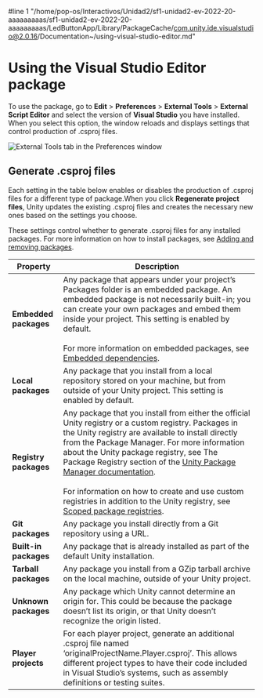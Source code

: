 #line 1 "/home/pop-os/Interactivos/Unidad2/sf1-unidad2-ev-2022-20-aaaaaaaaas/sf1-unidad2-ev-2022-20-aaaaaaaaas/LedButtonApp/Library/PackageCache/com.unity.ide.visualstudio@2.0.16/Documentation~/using-visual-studio-editor.md"
# Using the Visual Studio Editor package

To use the package, go to **Edit** > **Preferences** > **External Tools** > **External Script Editor** and select the version of **Visual Studio** you have installed. When you select this option, the window reloads and displays settings that control production of .csproj files.

![External Tools tab in the Preferences window](Images/external-tools-tab.png)

## Generate .csproj files

Each setting in the table below enables or disables the production of .csproj files for a different type of package.When you click **Regenerate project files**, Unity updates the existing .csproj files and creates the necessary new ones based on the settings you choose.


These settings control whether to generate .csproj files for any installed packages. For more information on how to install packages, see [Adding and removing packages](https://docs.unity3d.com/Manual/upm-ui-actions.html).

| **Property** | **Description** |
|---|---|
|       **Embedded packages** | Any package that appears under your project’s Packages folder is an embedded package. An embedded package is not necessarily built-in; you can create your own packages and embed them inside your project. This setting is enabled by default.<br/><br/>For more information on embedded packages, see [Embedded dependencies](https://docs.unity3d.com/Manual/upm-embed.html). |
|       **Local packages** | Any package that you install from a local repository stored on your machine, but from outside of your Unity project. This setting is enabled by default. |
|       **Registry packages** | Any package that you install from either the official Unity registry or a custom registry. Packages in the Unity registry are available to install directly from the Package Manager. For more information about the Unity package registry, see The Package Registry section of the [Unity Package Manager documentation](https://docs.unity3d.com/Packages/com.unity.package-manager-ui@1.8/manual/index.html#PackManRegistry). <br/><br/>For information on how to create and use custom registries in addition to the Unity registry, see [Scoped package registries](https://docs.unity3d.com/Manual/upm-scoped.html). |
|       **Git packages** | Any package you install directly from a Git repository using a URL. |
|       **Built-in packages** | Any package that is already installed as part of the default Unity installation. |
|       **Tarball packages** | Any package you install from a GZip tarball archive on the local machine, outside of your Unity project. |
|       **Unknown packages** | Any package which Unity cannot determine an origin for. This could be because the package doesn’t list its origin, or that Unity doesn’t recognize the origin listed. |
|       **Player projects** | For each player project, generate an additional .csproj file named ‘originalProjectName.Player.csproj’. This allows different project types to have their code included in Visual Studio’s systems, such as assembly definitions or testing suites. |